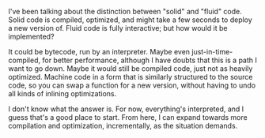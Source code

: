 I've been talking about the distinction between "solid" and "fluid" code. Solid
code is compiled, optimized, and might take a few seconds to deploy a new
version of. Fluid code is fully interactive; but how would it be implemented?

It could be bytecode, run by an interpreter. Maybe even just-in-time-compiled,
for better performance, although I have doubts that this is a path I want to go
down. Maybe it would still be compiled code, just not as heavily optimized.
Machine code in a form that is similarly structured to the source code, so you
can swap a function for a new version, without having to undo all kinds of
inlining optimizations.

I don't know what the answer is. For now, everything's interpreted, and I guess
that's a good place to start. From here, I can expand towards more compilation
and optimization, incrementally, as the situation demands.
